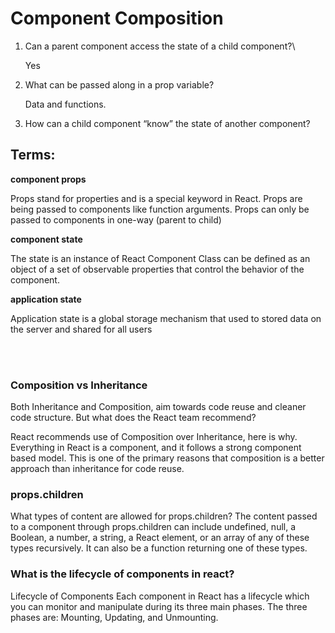 # Component Composition

1. Can a parent component access the state of a child component?\

   Yes

2. What can be passed along in a prop variable?

     Data and functions.

3. How can a child component “know” the state of another component?


## Terms:

**component props**

 Props stand for properties and is a special keyword in React. Props are being passed to components like function arguments. Props can only be passed to components in one-way (parent to child)

**component state** 

The state is an instance of React Component Class can be defined as an object of a set of observable properties that control the behavior of the component.

**application state**

 Application state is a global storage mechanism that used to stored data on the server and shared for all users



<br>
<br>


### Composition vs Inheritance

Both Inheritance and Composition, aim towards code reuse and cleaner code structure. But what does the React team recommend?

React recommends use of Composition over Inheritance, here is why. Everything in React is a component, and it follows a strong component based model. This is one of the primary reasons that composition is a better approach than inheritance for code reuse.


### props.children

What types of content are allowed for props.children?
The content passed to a component through props.children can include
undefined, null, a Boolean, a number, a string, a React element, or an array of any of these types recursively. It can also be a function returning one of these types.

### What is the lifecycle of components in react?

Lifecycle of Components Each component in React has a lifecycle which you can monitor and manipulate during its three main phases. The three phases are: Mounting, Updating, and Unmounting.